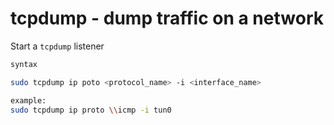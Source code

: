 # tcpdump - dump traffic on a network

Start a `tcpdump` listener
```bash
syntax

sudo tcpdump ip poto <protocol_name> -i <interface_name>

example:
sudo tcpdump ip proto \\icmp -i tun0
```


